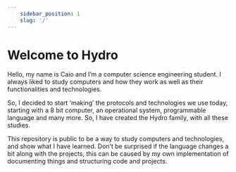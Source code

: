 ```yaml
---
    sidebar_position: 1
    slug: '/'
---
```


# Welcome to Hydro

Hello, my name is Caio and I’m a computer science engineering student. I always liked to study computers and how they work as well as their functionalities and technologies.

So, I decided to start ‘making’ the protocols and technologies we use today, starting with a 8 bit computer, an operational system, programmable language and many more. So, I have created the Hydro family, with all these studies.

This repository is public to be a way to study computers and technologies, and show what I have learned. Don’t be surprised if the language changes a bit along with the projects, this can be caused by my own implementation of documenting things and structuring code and projects.
